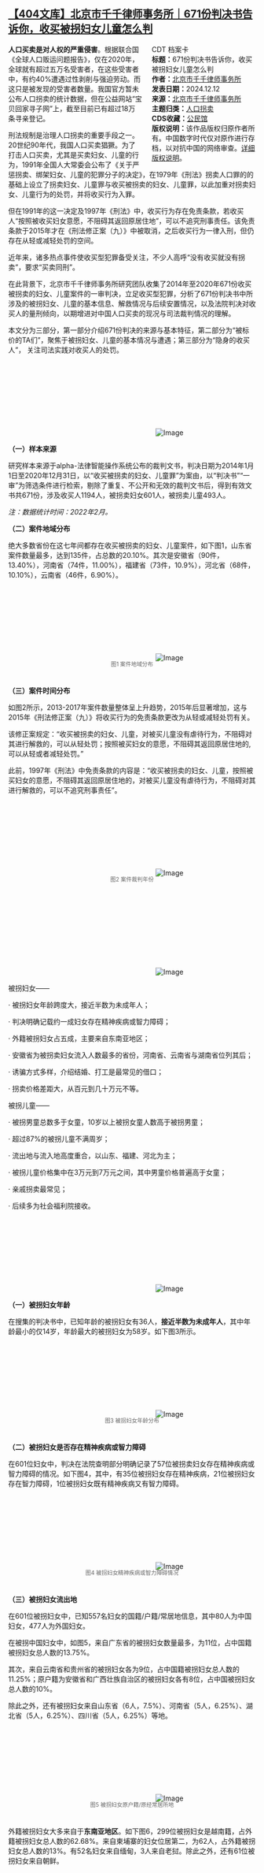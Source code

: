 <!--1734328433000-->
[【404文库】北京市千千律师事务所｜671份判决书告诉你，收买被拐妇女儿童怎么判](https://chinadigitaltimes.net/chinese/714030.html)
------

<div style="width:42%;float:right;padding-left:20px;"><div class="su-spoiler su-spoiler-style-fancy su-spoiler-icon-chevron-circle" data-scroll-offset="0" data-anchor-in-url="no"><div class="su-spoiler-title" tabindex="0" role="button"><span class="su-spoiler-icon"></span>CDT 档案卡</div><div class="su-spoiler-content su-u-clearfix su-u-trim"><strong>标题：</strong>671份判决书告诉你，收买被拐妇女儿童怎么判<br><strong>作者：</strong><a href="https://chinadigitaltimes.net/space/北京市千千律师事务所" target="_blank">北京市千千律师事务所</a><br><strong>发表日期：</strong>2024.12.12<br><strong>来源：</strong><a href="https://archive.ph/TS2VM" target="_blank">北京市千千律师事务所</a><br><strong>主题归类：</strong><a href="https://chinadigitaltimes.net/space/人口拐卖" target="_blank">人口拐卖</a><br><strong>CDS收藏：</strong><a href="https://chinadigitaltimes.net/space/%E5%85%AC%E6%B0%91%E9%A6%86" target="_blank" rel="noopener">公民馆</a><br><strong>版权说明：</strong>该作品版权归原作者所有。中国数字时代仅对原作进行存档，以对抗中国的网络审查。<a href="https://chinadigitaltimes.net/chinese/copyright">详细版权说明</a>。</div></div></div><p><strong>人口买卖是对人权的严重侵害</strong>。根据联合国《全球人口贩运问题报告》，仅在2020年，全球就有超过五万名受害者，在这些受害者中，有约40%遭遇过性剥削与强迫劳动。而这只是被发现的受害者数量。我国官方暂未公布人口拐卖的统计数据，但在公益网站“宝贝回家寻子网”上，截至目前已有超过18万条寻亲登记。</p><p>刑法规制是治理人口拐卖的重要手段之一。20世纪90年代，我国人口买卖猖獗。为了打击人口买卖，尤其是买卖妇女、儿童的行为，1991年全国人大常委会公布了《关于严惩拐卖、绑架妇女、儿童的犯罪分子的决定》，在1979年《刑法》拐卖人口罪的的基础上设立了拐卖妇女、儿童罪与收买被拐卖的妇女、儿童罪，以此加重对拐卖妇女、儿童行为的处罚，并将收买行为入罪。</p><p>但在1991年的这一决定及1997年《刑法》中，收买行为存在免责条款，若收买人“按照被收买妇女意愿，不阻碍其返回原居住地”，可以不追究刑事责任。该免责条款于2015年才在《刑法修正案（九）》中被取消，之后收买行为一律入刑，但仍存在从轻或减轻处罚的空间。</p><p>近年来，诸多热点事件使收买型犯罪备受关注，不少人高呼“没有收买就没有拐卖”，要求“买卖同刑”。</p><p>在此背景下，北京市千千律师事务所研究团队收集了2014年至2020年671份收买被拐卖的妇女、儿童案件的一审判决，立足收买型犯罪，分析了671份判决书中所涉及的被拐妇女、儿童的基本信息、解救情况与后续安置情况，以及法院判决对收买人的量刑倾向，以期增进对中国人口买卖的现况与司法裁判情况的理解。</p><p>本文分为三部分，第一部分介绍671份判决的来源与基本特征，第二部分为“被标价的TA们”，聚焦于被拐妇女、儿童的基本情况与遭遇；第三部分为“隐身的收买人”， 关注司法实践对收买人的处罚。</p><p><img decoding="async" src="data:image/svg+xml,%3Csvg%20xmlns='http://www.w3.org/2000/svg'%20viewBox='0%200%200%200'%3E%3C/svg%3E" alt="Image" data-lazy-src="https://chinadigitaltimes.net/chinese/files/2024/12/post-714030-675fbdaba00d3.png"><noscript><img decoding="async" src="https://chinadigitaltimes.net/chinese/files/2024/12/post-714030-675fbdaba00d3.png" alt="Image"></noscript></p><p><strong>（一）样本来源</strong></p><p>研究样本来源于alpha-法律智能操作系统公布的裁判文书，判决日期为2014年1月1日至2020年12月31日，以“收买被拐卖的妇女、儿童罪”为案由，以“判决书”“一审”为筛选条件进行检索，剔除了重复、不公开和无效的裁判文书后，得到有效文书共671份，涉及收买人1194人，被拐卖妇女601人，被拐卖儿童493人。  </p><p><em>注：数据统计时间：2022年2月。</em></p><p><strong>（二）案件地域分布</strong></p><p>绝大多数省份在这七年间都存在收买被拐卖的妇女、儿童案件，如下图1，山东省案件数量最多，达到135件，占总数的20.10%。其次是安徽省（90件，13.40%），河南省（74件，11.00%），福建省（73件，10.9%），河北省（68件，10.10%），云南省（46件，6.90%）。</p><p><img decoding="async" src="data:image/svg+xml,%3Csvg%20xmlns='http://www.w3.org/2000/svg'%20viewBox='0%200%200%200'%3E%3C/svg%3E" alt="Image" data-lazy-src="https://chinadigitaltimes.net/chinese/files/2024/12/post-714030-675fbdac4e369."><noscript><img decoding="async" src="https://chinadigitaltimes.net/chinese/files/2024/12/post-714030-675fbdac4e369." alt="Image"></noscript></p><span style="font-size: 0.8em;color: #666;display: block;text-align: center;margin-bottom:32px; margin-top: -20px;line-height:22px;">图1 案件地域分布</span><p><strong>（三）案件时间分布</strong></p><p>如图2所示，2013-2017年案件数量整体呈上升趋势，2015年后显著增加，这与2015年《刑法修正案（九）》将收买行为的免责条款更改为从轻或减轻处罚有关。</p><p>该修正案规定：“收买被拐卖的妇女、儿童，对被买儿童没有虐待行为，不阻碍对其进行解救的，可以从轻处罚；按照被买妇女的意愿，不阻碍其返回原居住地的,可以从轻或者减轻处罚。”</p><p>此前，1997年《刑法》中免责条款的内容是：“收买被拐卖的妇女、儿童，按照被买妇女的意愿，不阻碍其返回原居住地的，对被买儿童没有虐待行为，不阻碍对其进行解救的，可以不追究刑事责任”。</p><p><img decoding="async" src="data:image/svg+xml,%3Csvg%20xmlns='http://www.w3.org/2000/svg'%20viewBox='0%200%200%200'%3E%3C/svg%3E" alt="Image" data-lazy-src="https://chinadigitaltimes.net/chinese/files/2024/12/post-714030-675fbdad101d8."><noscript><img decoding="async" src="https://chinadigitaltimes.net/chinese/files/2024/12/post-714030-675fbdad101d8." alt="Image"></noscript></p><span style="font-size: 0.8em;color: #666;display: block;text-align: center;margin-bottom:32px; margin-top: -20px;line-height:22px;">图2 案件裁判年份</span><p><img decoding="async" src="data:image/svg+xml,%3Csvg%20xmlns='http://www.w3.org/2000/svg'%20viewBox='0%200%200%200'%3E%3C/svg%3E" alt="Image" data-lazy-src="https://chinadigitaltimes.net/chinese/files/2024/12/post-714030-675fbdada9197.png"><noscript><img decoding="async" src="https://chinadigitaltimes.net/chinese/files/2024/12/post-714030-675fbdada9197.png" alt="Image"></noscript></p><p>被拐妇女——</p><p>· 被拐妇女年龄跨度大，接近半数为未成年人；</p><p>· 判决明确记载约一成妇女存在精神疾病或智力障碍；</p><p>· 外籍被拐妇女占五成，主要来自东南亚地区；</p><p>· 安徽省为被拐卖妇女流入人数最多的省份，河南省、云南省与湖南省位列其后；</p><p>· 诱骗方式多样，介绍结婚、打工是最常见的借口；</p><p>· 拐卖价格差距大，从百元到几十万元不等。</p><p>被拐儿童——</p><p>·&nbsp;被拐男童总数多于女童，10岁以上被拐女童人数高于被拐男童；</p><p>· 超过87%的被拐儿童不满周岁；</p><p>· 流出地与流入地高度重合，以山东、福建、河北为主；</p><p>· 被拐儿童价格集中在3万元到7万元之间，其中男童价格普遍高于女童；</p><p>· 亲戚拐卖最常见；</p><p>· 后续多为社会福利院接收。</p><p><img decoding="async" src="data:image/svg+xml,%3Csvg%20xmlns='http://www.w3.org/2000/svg'%20viewBox='0%200%200%200'%3E%3C/svg%3E" alt="Image" data-lazy-src="https://chinadigitaltimes.net/chinese/files/2024/12/post-714030-675fbdae3c594."><noscript><img decoding="async" src="https://chinadigitaltimes.net/chinese/files/2024/12/post-714030-675fbdae3c594." alt="Image"></noscript></p><p><strong>（一）被拐妇女年龄</strong></p><p>在搜集的判决书中，已知年龄的被拐妇女有36人，<strong>接近半数为未成年人</strong>，其中年龄最小的仅14岁，年龄最大的被拐妇女为58岁。如下图3所示。</p><p><img decoding="async" src="data:image/svg+xml,%3Csvg%20xmlns='http://www.w3.org/2000/svg'%20viewBox='0%200%200%200'%3E%3C/svg%3E" alt="Image" data-lazy-src="https://chinadigitaltimes.net/chinese/files/2024/12/post-714030-675fbdaec3ce2."><noscript><img decoding="async" src="https://chinadigitaltimes.net/chinese/files/2024/12/post-714030-675fbdaec3ce2." alt="Image"></noscript></p><span style="font-size: 0.8em;color: #666;display: block;text-align: center;margin-bottom:32px; margin-top: -20px;line-height:22px;">图3 被拐妇女年龄分布</span><p><strong>（二）被拐妇女是否存在精神疾病或智力障碍</strong></p><p>在601位妇女中，判决在法院查明部分明确记录了57位被拐卖妇女存在精神疾病或智力障碍的情况。如下图4，其中，有35位被拐妇女存在精神疾病，21位被拐妇女存在智力障碍，1位被拐妇女既有精神疾病又有智力障碍。</p><p><img decoding="async" src="data:image/svg+xml,%3Csvg%20xmlns='http://www.w3.org/2000/svg'%20viewBox='0%200%200%200'%3E%3C/svg%3E" alt="Image" data-lazy-src="https://chinadigitaltimes.net/chinese/files/2024/12/post-714030-675fbdaf5110f."><noscript><img decoding="async" src="https://chinadigitaltimes.net/chinese/files/2024/12/post-714030-675fbdaf5110f." alt="Image"></noscript></p><span style="font-size: 0.8em;color: #666;display: block;text-align: center;margin-bottom:32px; margin-top: -20px;line-height:22px;">图4 被拐妇女精神疾病或智力障碍情况</span><p><strong>（三）被拐妇女流出地</strong></p><p>在601位被拐妇女中，已知557名妇女的国籍/户籍/常居地信息，其中80人为中国妇女，477人为外国妇女。  </p><p>在被拐中国妇女中，如图5，来自广东省的被拐妇女数量最多，为11位，占中国籍被拐妇女总人数的13.75%。  </p><p>其次，来自云南省和贵州省的被拐妇女各为9位，占中国籍被拐妇女总人数的11.25%；原户籍为安徽省和广西壮族自治区的被拐妇女各有8位，占中国被拐妇女总人数的10%。  </p><p>除此之外，还有被拐妇女来自山东省（6人，7.5%）、河南省（5人，6.25%）、湖北省（5人，6.25%）、四川省（5人，6.25%）等地。</p><p><img decoding="async" src="data:image/svg+xml,%3Csvg%20xmlns='http://www.w3.org/2000/svg'%20viewBox='0%200%200%200'%3E%3C/svg%3E" alt="Image" data-lazy-src="https://chinadigitaltimes.net/chinese/files/2024/12/post-714030-675fbdafd1c0b."><noscript><img decoding="async" src="https://chinadigitaltimes.net/chinese/files/2024/12/post-714030-675fbdafd1c0b." alt="Image"></noscript></p><span style="font-size: 0.8em;color: #666;display: block;text-align: center;margin-bottom:32px; margin-top: -20px;line-height:22px;">图5 被拐妇女原户籍/原经常居所地</span><p>外籍被拐妇女大多来自于<strong>东南亚地区</strong>。如下图6，299位被拐妇女是越南籍，占外籍被拐妇女总人数的62.68%。来自柬埔寨的妇女位居第二，为62人，占外籍被拐妇女总人数的13%。有52名妇女来自缅甸，3人来自老挝。除此之外，还有61位被拐妇女来自朝鲜。  </p><p><img decoding="async" src="data:image/svg+xml,%3Csvg%20xmlns='http://www.w3.org/2000/svg'%20viewBox='0%200%200%200'%3E%3C/svg%3E" alt="Image" data-lazy-src="https://chinadigitaltimes.net/chinese/files/2024/12/post-714030-675fbdb062a1e."><noscript><img decoding="async" src="https://chinadigitaltimes.net/chinese/files/2024/12/post-714030-675fbdb062a1e." alt="Image"></noscript></p><span style="font-size: 0.8em;color: #666;display: block;text-align: center;margin-bottom:32px; margin-top: -20px;line-height:22px;">图6 外籍被拐妇女流出地</span><p><strong>（四）被拐妇女流入地</strong></p><p>样本判决中记载有583位被拐妇女的流入地。如图7所示，安徽省为被拐卖妇女流入人数最多的省份，有173人；河南省、云南省与湖南省流入被拐妇女人数位列其后，分别为82人、78人与52人。</p><p><img decoding="async" src="data:image/svg+xml,%3Csvg%20xmlns='http://www.w3.org/2000/svg'%20viewBox='0%200%200%200'%3E%3C/svg%3E" alt="Image" data-lazy-src="https://chinadigitaltimes.net/chinese/files/2024/12/post-714030-675fbdb115a7f."><noscript><img decoding="async" src="https://chinadigitaltimes.net/chinese/files/2024/12/post-714030-675fbdb115a7f." alt="Image"></noscript></p><span style="font-size: 0.8em;color: #666;display: block;text-align: center;margin-bottom:32px; margin-top: -20px;line-height:22px;">图7 收买地域分布</span><p><strong>（五）拐卖手段</strong></p><p>从拐卖手段来看，超过半数的针对妇女的拐卖手段在判决中有体现，根据判决书中的表述，我们将拐卖手段划分为以下十种。</p><p>如下图8，在已知的拐卖手段案例中，多数妇女因经他人转卖的、介绍结婚或打工，甚至直接强行带走而被拐卖。</p><p>其余的拐卖手段还有：介绍游玩（13人，4%），亲属出卖（10人，3%）等。  </p><p><img decoding="async" src="data:image/svg+xml,%3Csvg%20xmlns='http://www.w3.org/2000/svg'%20viewBox='0%200%200%200'%3E%3C/svg%3E" alt="Image" data-lazy-src="https://chinadigitaltimes.net/chinese/files/2024/12/post-714030-675fbdb1be8ad."><noscript><img decoding="async" src="https://chinadigitaltimes.net/chinese/files/2024/12/post-714030-675fbdb1be8ad." alt="Image"></noscript></p><span style="font-size: 0.8em;color: #666;display: block;text-align: center;margin-bottom:32px; margin-top: -20px;line-height:22px;">图8 拐卖妇女手段分布</span><p><strong>（六）收买价格</strong></p><p>在收买价格方面，被拐妇女收买最低价格为250元，收买最高价格为37万2千元，超过80%妇女的收买价格都在10万元以下。</p><p>相较于结婚的彩礼——少则几万元，多则数十万元，还有“三金”、耐用消费品、车和房、宴席等——被拐妇女价格的经济成本要低很多，平均值约为6万1千元左右（见参考文献3）。</p><p><img decoding="async" src="data:image/svg+xml,%3Csvg%20xmlns='http://www.w3.org/2000/svg'%20viewBox='0%200%200%200'%3E%3C/svg%3E" alt="Image" data-lazy-src="https://chinadigitaltimes.net/chinese/files/2024/12/post-714030-675fbdb279779."><noscript><img decoding="async" src="https://chinadigitaltimes.net/chinese/files/2024/12/post-714030-675fbdb279779." alt="Image"></noscript></p><span style="font-size: 0.8em;color: #666;display: block;text-align: center;margin-bottom:32px; margin-top: -20px;line-height:22px;">图9 收买妇女价格分布</span><p><em>注：关于收买价格的确定，若仅买卖一次，以该次成交价格计算；若存在转卖的情形，则取所有成交价格的平均值。</em></p><p><strong>（七）被拐卖妇女的解救情况和后续情况</strong></p><p>1.约三成被拐妇女成功自救  </p><p>在已知被解救手段的293位妇女中，有174位被拐妇女通过公安机关被解救，占了总被解救被拐妇女的59.38%。有95位被拐妇女通过自行报警、逃跑的方式成功自救，占了被解救的被拐妇女总数的32.42%。</p><p>此外，成功解救妇女的渠道还有亲属报警、群众发现等。</p><p><img decoding="async" src="data:image/svg+xml,%3Csvg%20xmlns='http://www.w3.org/2000/svg'%20viewBox='0%200%200%200'%3E%3C/svg%3E" alt="Image" data-lazy-src="https://chinadigitaltimes.net/chinese/files/2024/12/post-714030-675fbdb337fe5."><noscript><img decoding="async" src="https://chinadigitaltimes.net/chinese/files/2024/12/post-714030-675fbdb337fe5." alt="Image"></noscript></p><span style="font-size: 0.8em;color: #666;display: block;text-align: center;margin-bottom:32px; margin-top: -20px;line-height:22px;">图10 被拐妇女被解救方式</span><p>2.被拐妇女获救后多返回流出地</p><p>在本报告涉及的案例中，我们已知223位被拐妇女获救后的去向。如下图11，超过一半的被拐妇女返回到了流出地——回到了原籍或原常居地。</p><p>但也有39%的被拐妇女没有选择返回，如18%的被拐妇女因为已经在拐卖地生养子女，从而选择留在收买人家继续生活，14%的被拐妇女没有生养子女，也选择继续生活在收买人家。</p><p>除这些路径之外，还有一些被拐妇女前往了非原籍地区、非收买人地区的第三地点，一些则被送至社会福利中心等。</p><p><img decoding="async" src="data:image/svg+xml,%3Csvg%20xmlns='http://www.w3.org/2000/svg'%20viewBox='0%200%200%200'%3E%3C/svg%3E" alt="Image" data-lazy-src="https://chinadigitaltimes.net/chinese/files/2024/12/post-714030-675fbdb3e37dd."><noscript><img decoding="async" src="https://chinadigitaltimes.net/chinese/files/2024/12/post-714030-675fbdb3e37dd." alt="Image"></noscript></p><span style="font-size: 0.8em;color: #666;display: block;text-align: center;margin-bottom:32px; margin-top: -20px;line-height:22px;">图11 被拐妇女获救后去向</span><p><img decoding="async" src="data:image/svg+xml,%3Csvg%20xmlns='http://www.w3.org/2000/svg'%20viewBox='0%200%200%200'%3E%3C/svg%3E" alt="Image" data-lazy-src="https://chinadigitaltimes.net/chinese/files/2024/12/post-714030-675fbdb46be68."><noscript><img decoding="async" src="https://chinadigitaltimes.net/chinese/files/2024/12/post-714030-675fbdb46be68." alt="Image"></noscript></p><p><strong>（一）被拐儿童案件地域分布</strong></p><p>本报告共包含收买被拐卖的儿童案件刑事一审判决书363份。省份分布方面，山东省案件数量最多，达到115件；其次是福建省（65件）、河北省（54件），拐卖儿童问题地域分布不均（下图12）。&nbsp;</p><p><img decoding="async" src="data:image/svg+xml,%3Csvg%20xmlns='http://www.w3.org/2000/svg'%20viewBox='0%200%200%200'%3E%3C/svg%3E" alt="Image" data-lazy-src="https://chinadigitaltimes.net/chinese/files/2024/12/post-714030-675fbdb515c05."><noscript><img decoding="async" src="https://chinadigitaltimes.net/chinese/files/2024/12/post-714030-675fbdb515c05." alt="Image"></noscript></p><span style="font-size: 0.8em;color: #666;display: block;text-align: center;margin-bottom:32px; margin-top: -20px;line-height:22px;">图12 案件地域分布</span><p><strong>（二）被拐儿童性别比</strong></p><p>如图13，本报告中所涉363份与拐卖、收买儿童相关的判决中，共有被拐儿童493人，其中男性304人，女性184人，未提及性别5人，男女比为1.65。</p><p><img decoding="async" src="data:image/svg+xml,%3Csvg%20xmlns='http://www.w3.org/2000/svg'%20viewBox='0%200%200%200'%3E%3C/svg%3E" alt="Image" data-lazy-src="https://chinadigitaltimes.net/chinese/files/2024/12/post-714030-675fbdb59655d."><noscript><img decoding="async" src="https://chinadigitaltimes.net/chinese/files/2024/12/post-714030-675fbdb59655d." alt="Image"></noscript></p><span style="font-size: 0.8em;color: #666;display: block;text-align: center;margin-bottom:32px; margin-top: -20px;line-height:22px;">图13 被拐儿童性别</span><p><strong>（三）被拐儿童年龄</strong></p><p>从被拐儿童年龄来看，除去未知年龄的118人，剩下的375人中，0岁婴儿数量最多。其中，按照被拐儿童样本性别比例计算，0岁男婴（占被拐男童的70.07%）比0岁女婴（占被拐女童的62.50%）占比更大。</p><p>此外，10岁以上被拐女童人数高于被拐男童，一些地区存在“买妻”现象，因此大龄女童更易成为拐卖对象。后文关于收买目的的统计中也表明，收买10岁以上女童的8个案例中有7个案例是以结婚为目的的收买。</p><p><img decoding="async" src="data:image/svg+xml,%3Csvg%20xmlns='http://www.w3.org/2000/svg'%20viewBox='0%200%200%200'%3E%3C/svg%3E" alt="Image" data-lazy-src="https://chinadigitaltimes.net/chinese/files/2024/12/post-714030-675fbdb64d0c5."><noscript><img decoding="async" src="https://chinadigitaltimes.net/chinese/files/2024/12/post-714030-675fbdb64d0c5." alt="Image"></noscript></p><span style="font-size: 0.8em;color: #666;display: block;text-align: center;margin-bottom:32px; margin-top: -20px;line-height:22px;">图14 被拐儿童年龄</span><p><strong>（四）被拐儿童流出地</strong></p><p>从被拐儿童的流动路径来看，来自山东省的被拐儿童最多（80名），其次是福建省（77名）、河北省（38名）和山西省（38名）。</p><p><img decoding="async" src="data:image/svg+xml,%3Csvg%20xmlns='http://www.w3.org/2000/svg'%20viewBox='0%200%200%200'%3E%3C/svg%3E" alt="Image" data-lazy-src="https://chinadigitaltimes.net/chinese/files/2024/12/post-714030-675fbdb6f1e9c."><noscript><img decoding="async" src="https://chinadigitaltimes.net/chinese/files/2024/12/post-714030-675fbdb6f1e9c." alt="Image"></noscript></p><span style="font-size: 0.8em;color: #666;display: block;text-align: center;margin-bottom:32px; margin-top: -20px;line-height:22px;">图15  被拐儿童流出地分布（中国大陆）。此外还有6名儿童从缅甸被拐卖至中国，8名儿童从越南被拐卖至中国。</span><p><strong>（五）被拐儿童流入地</strong></p><p>被拐儿童流入最多的也是山东省（183名），其次是福建省（81名）、河北省（65名）。总体而言，无论是拐卖还是收买，山东省、福建省和河北省都是发生数量最多的几个地区，这表明这三个省份不仅是拐卖儿童的主要来源地，也是儿童收买的主要目的地。</p><p>横向比较来看，拐卖与收买数量的地域分布重合度较高。此外，贵州省、湖北省、江苏省、内蒙古自治区、山西省、陕西省、四川省、云南省等省份拐卖数量比收养数量更多，表明这些省份更多的是被拐儿童来源地。</p><p><img decoding="async" src="data:image/svg+xml,%3Csvg%20xmlns='http://www.w3.org/2000/svg'%20viewBox='0%200%200%200'%3E%3C/svg%3E" alt="Image" data-lazy-src="https://chinadigitaltimes.net/chinese/files/2024/12/post-714030-675fbdb7a11ee."><noscript><img decoding="async" src="https://chinadigitaltimes.net/chinese/files/2024/12/post-714030-675fbdb7a11ee." alt="Image"></noscript></p><span style="font-size: 0.8em;color: #666;display: block;text-align: center;margin-bottom:32px; margin-top: -20px;line-height:22px;">图16  流入地分布</span><p>将来源于某地的被拐儿童与流入该地的被拐儿童数量结合性别综合分析，与总样本中被拐儿童男女比1.65比较来看，来源于江西省和流入江西省的被拐儿童的男女比都远超1.65，分别为6.50和22.00,反映出较强的重男轻女的传统观念。</p><p><img decoding="async" src="data:image/svg+xml,%3Csvg%20xmlns='http://www.w3.org/2000/svg'%20viewBox='0%200%200%200'%3E%3C/svg%3E" alt="Image" data-lazy-src="https://chinadigitaltimes.net/chinese/files/2024/12/post-714030-675fbdb84c5cb."><noscript><img decoding="async" src="https://chinadigitaltimes.net/chinese/files/2024/12/post-714030-675fbdb84c5cb." alt="Image"></noscript></p><span style="font-size: 0.8em;color: #666;display: block;text-align: center;margin-bottom:32px; margin-top: -20px;line-height:22px;">图17 各地流出儿童及流入儿童男女比</span><p>此外，图17中没有显示数值条的国家/省份中，除了内蒙古无被收买男童、天津市无被拐出及被收买男童，其他国家/省份都是由于没有被拐女童而无法显示。这些地区被拐儿童的具体性别情况参照图18。</p><p><img decoding="async" src="data:image/svg+xml,%3Csvg%20xmlns='http://www.w3.org/2000/svg'%20viewBox='0%200%200%200'%3E%3C/svg%3E" alt="Image" data-lazy-src="https://chinadigitaltimes.net/chinese/files/2024/12/post-714030-675fc07284722."><noscript><img decoding="async" src="https://chinadigitaltimes.net/chinese/files/2024/12/post-714030-675fc07284722." alt="Image"></noscript></p><p><img decoding="async" src="data:image/svg+xml,%3Csvg%20xmlns='http://www.w3.org/2000/svg'%20viewBox='0%200%200%200'%3E%3C/svg%3E" alt="Image" data-lazy-src="https://chinadigitaltimes.net/chinese/files/2024/12/post-714030-675fc0731648a."><noscript><img decoding="async" src="https://chinadigitaltimes.net/chinese/files/2024/12/post-714030-675fc0731648a." alt="Image"></noscript></p><span style="font-size: 0.8em;color: #666;display: block;text-align: center;margin-bottom:32px; margin-top: -20px;line-height:22px;">图18 被拐儿童性别与来源地、流入地关系</span><p><strong>（六）收买价格<br></strong></p><p>在收买价格方面，如图19所示，被拐儿童价格集中在3万元到7万元之间，以5万元到6万元区间最为集中。其中，被拐男童价格集中在5万元到9万元之间，被拐女童价格集中在3万元到7万元之间，被拐男童的平均价格高于被拐女童。</p><p>此外，相对高价区间内被拐男童数量大于被拐女童数量；即使被拐女童总数小于被拐男童，但在相对低价区间内被拐女童数量仍超过了被拐男童数量。</p><p><img decoding="async" src="data:image/svg+xml,%3Csvg%20xmlns='http://www.w3.org/2000/svg'%20viewBox='0%200%200%200'%3E%3C/svg%3E" alt="Image" data-lazy-src="https://chinadigitaltimes.net/chinese/files/2024/12/post-714030-675fc073c7231."><noscript><img decoding="async" src="https://chinadigitaltimes.net/chinese/files/2024/12/post-714030-675fc073c7231." alt="Image"></noscript></p><span style="font-size: 0.8em;color: #666;display: block;text-align: center;margin-bottom:32px; margin-top: -20px;line-height:22px;">图19 收买儿童价格分布</span><p><em>注：关于收买价格的确定，若仅买卖一次，以该次成交价格计算；若存在转卖的情形，则取所有成交价格的平均值。</em></p><p><strong>（七）拐卖儿童的手段</strong></p><p>从拐卖手段来看，近四成被拐儿童的被拐手段没有在判决中体现。在已知拐卖手段的案例中，亲属出卖数量最多，占35.29%；其次是他人转卖，占25.76%。</p><p>此外，虽然拐卖手段中介绍结婚仅有一例，但通过统计收买目的可以看出，有8例以结婚为目的对女童的收买，且女童年龄都在11-14岁之间。</p><p><img decoding="async" src="data:image/svg+xml,%3Csvg%20xmlns='http://www.w3.org/2000/svg'%20viewBox='0%200%200%200'%3E%3C/svg%3E" alt="Image" data-lazy-src="https://chinadigitaltimes.net/chinese/files/2024/12/post-714030-675fc074cd15b.png"><noscript><img decoding="async" src="https://chinadigitaltimes.net/chinese/files/2024/12/post-714030-675fc074cd15b.png" alt="Image"></noscript></p><span style="font-size: 0.8em;color: #666;display: block;text-align: center;margin-bottom:32px; margin-top: -20px;line-height:22px;">表20 拐卖儿童手段分布</span><p><strong>（八）被拐卖儿童的解救情况和后续情况</strong></p><p>1.被拐获救儿童以公安机关解救为主  </p><p>在本报告涉及的案例中，半数案例没有提及被拐卖儿童的被解救情况。在提及解救情况的案例中，大多数被拐儿童是经由公安机关解救（表21）。</p><p><img decoding="async" src="data:image/svg+xml,%3Csvg%20xmlns='http://www.w3.org/2000/svg'%20viewBox='0%200%200%200'%3E%3C/svg%3E" alt="Image" data-lazy-src="https://chinadigitaltimes.net/chinese/files/2024/12/post-714030-675fc075d7ca0.png"><noscript><img decoding="async" src="https://chinadigitaltimes.net/chinese/files/2024/12/post-714030-675fc075d7ca0.png" alt="Image"></noscript></p><span style="font-size: 0.8em;color: #666;display: block;text-align: center;margin-bottom:32px; margin-top: -20px;line-height:22px;">表21  被拐儿童被解救方式</span><p>2. 被拐儿童后续情况</p><p>类似的，有超过半数案例未提及被拐儿童后续情况。在提及后续情况的案例中，有近一半被拐儿童被送至社会福利中心，继续生活在收买人家和返回流出地的比例接近，各占四分之一。</p><p><img decoding="async" src="data:image/svg+xml,%3Csvg%20xmlns='http://www.w3.org/2000/svg'%20viewBox='0%200%200%200'%3E%3C/svg%3E" alt="Image" data-lazy-src="https://chinadigitaltimes.net/chinese/files/2024/12/post-714030-675fc0771fa32.png"><noscript><img decoding="async" src="https://chinadigitaltimes.net/chinese/files/2024/12/post-714030-675fc0771fa32.png" alt="Image"></noscript></p><span style="font-size: 0.8em;color: #666;display: block;text-align: center;margin-bottom:32px; margin-top: -20px;line-height:22px;">表22 被拐儿童后续情况</span><p><img decoding="async" src="data:image/svg+xml,%3Csvg%20xmlns='http://www.w3.org/2000/svg'%20viewBox='0%200%200%200'%3E%3C/svg%3E" alt="Image" data-lazy-src="https://chinadigitaltimes.net/chinese/files/2024/12/post-714030-675fc077d25a0.png"><noscript><img decoding="async" src="https://chinadigitaltimes.net/chinese/files/2024/12/post-714030-675fc077d25a0.png" alt="Image"></noscript></p><p>· 量刑轻缓化，平均刑期仅为九个月；</p><p>· 普遍适用缓刑，实刑率低；</p><p>· 法院最大限度地适用从宽情节对收买人作宽缓处理，既考虑法定情节，也考虑酌定情节；</p><p>· 尽管法律规定收买妇女后有其他犯罪行为的应当数罪并罚，但实践中的数罪并罚比例极低。</p><p><strong>（一）刑期</strong></p><p>为便于计算平均刑期并直观地表现收买人被实际处罚的刑期，参照《刑法》第41条、第44条的规定，将管制刑期折半计算，将拘役刑期等比折算成有期徒刑刑期。</p><blockquote><p>第四十一条 &nbsp;管制的刑期，从判决执行之日起计算；判决执行以前先行羁押的，羁押一日折抵刑期二日。</p><p>第四十四条&nbsp; 拘役的刑期，从判决执行之日起计算；判决执行以前先行羁押的，羁押一日折抵刑期一日。</p></blockquote><p>据此，可得出90%的收买人被处罚刑期为1年以下；被判处1年以上3年以下有期徒刑的收买人占比10%，其中被处罚刑期为2年至3年的收买人有6名，被顶格判处3年有期徒刑的收买人仅有2名。</p><p>综合来看，司法机关对收买被拐卖的妇女、儿童罪量刑的平均刑期为9个月。</p><p><img decoding="async" src="data:image/svg+xml,%3Csvg%20xmlns='http://www.w3.org/2000/svg'%20viewBox='0%200%200%200'%3E%3C/svg%3E" alt="Image" data-lazy-src="https://chinadigitaltimes.net/chinese/files/2024/12/post-714030-675fc0786e686."><noscript><img decoding="async" src="https://chinadigitaltimes.net/chinese/files/2024/12/post-714030-675fc0786e686." alt="Image"></noscript></p><span style="font-size: 0.8em;color: #666;display: block;text-align: center;margin-bottom:32px; margin-top: -20px;line-height:22px;">图23 收买人被处罚刑期</span><p>《刑法》规定拐卖妇女、儿童罪的基本刑为5年以上10年以下有期徒刑，情节特别严重的人贩子可判处死刑；而收买被拐卖的妇女、儿童罪的最高法定刑为3年有期徒刑。</p><p>尽管如此，从公布的判决书来看，绝大部分收买人仅被判处一年以下有期徒刑，另有相当一部分收买人被判处<strong>拘役、管制或定罪免刑</strong>，量刑呈现明显的轻刑化。</p><p><strong>（二） 缓刑适用比例</strong></p><p>样本案例中，收买人被适用缓刑的比例为74%，另有4%的收买人被判处管制、8%的收买人定罪免刑，收买被拐卖的妇女、儿童罪的实刑率较低，仅为14％。</p><blockquote><p>《刑法》 第七十二条第一款 &nbsp;对于被判处拘役、三年以下有期徒刑的犯罪分子，同时符合下列条件的，可以宣告缓刑，对其中不满十八周岁的人、怀孕的妇女和已满七十五周岁的人，应当宣告缓刑:  </p><p>（一）犯罪情节较轻;</p><p>（二）有悔罪表现;</p><p>（三）没有再犯罪的危险;</p><p>（四）宣告缓刑对所居住社区没有重大不良影响。</p></blockquote><p><img decoding="async" src="data:image/svg+xml,%3Csvg%20xmlns='http://www.w3.org/2000/svg'%20viewBox='0%200%200%200'%3E%3C/svg%3E" alt="Image" data-lazy-src="https://chinadigitaltimes.net/chinese/files/2024/12/post-714030-675fc07903f22."><noscript><img decoding="async" src="https://chinadigitaltimes.net/chinese/files/2024/12/post-714030-675fc07903f22." alt="Image"></noscript></p><span style="font-size: 0.8em;color: #666;display: block;text-align: center;margin-bottom:32px; margin-top: -20px;line-height:22px;">图24 收买人是否被适用缓刑</span><p><strong>（三）从宽情节适用</strong></p><p>《刑法》第241条第6款规定：“收买被拐卖的妇女、儿童，对被买儿童没有虐待行为，不阻碍对其进行解救的，可以从轻处罚；按照被买妇女的意愿，不阻碍其返回原居住地的，可以从轻或者减轻处罚。”</p><p><strong>1.适用宽泛</strong></p><p>如下图25所示，仅有49名收买人（占比约4%）没有被适用从轻或减轻情节，47%的收买人被认定具备1个从宽情节，49%的收买人被认定具备2个以上从宽情节。因此，就收买被拐卖的妇女、儿童罪而言，司法机关对收买人几乎一概适用了从宽情节。</p><p><img decoding="async" src="data:image/svg+xml,%3Csvg%20xmlns='http://www.w3.org/2000/svg'%20viewBox='0%200%200%200'%3E%3C/svg%3E" alt="Image" data-lazy-src="https://chinadigitaltimes.net/chinese/files/2024/12/post-714030-675fc079bb19f."><noscript><img decoding="async" src="https://chinadigitaltimes.net/chinese/files/2024/12/post-714030-675fc079bb19f." alt="Image"></noscript></p><span style="font-size: 0.8em;color: #666;display: block;text-align: center;margin-bottom:32px; margin-top: -20px;line-height:22px;">图25 收买型犯罪的常见从宽情节与适用情况</span><p>如图26、27所示，法院认定共有192名收买人具有“按照被买妇女意志，不阻碍其返回原居住地”从宽情节，共有276名收买人具有“对被买儿童没有虐待行为，不阻碍对其进行解救的”从宽情节。</p><p><img decoding="async" src="data:image/svg+xml,%3Csvg%20xmlns='http://www.w3.org/2000/svg'%20viewBox='0%200%200%200'%3E%3C/svg%3E" alt="Image" data-lazy-src="https://chinadigitaltimes.net/chinese/files/2024/12/post-714030-675fc07a7f6f1."><noscript><img decoding="async" src="https://chinadigitaltimes.net/chinese/files/2024/12/post-714030-675fc07a7f6f1." alt="Image"></noscript></p><span style="font-size: 0.8em;color: #666;display: block;text-align: center;margin-bottom:32px; margin-top: -20px;line-height:22px;">图26 按照妇女意愿不阻碍返回的收买人量刑</span><p><img decoding="async" src="data:image/svg+xml,%3Csvg%20xmlns='http://www.w3.org/2000/svg'%20viewBox='0%200%200%200'%3E%3C/svg%3E" alt="Image" data-lazy-src="https://chinadigitaltimes.net/chinese/files/2024/12/post-714030-675fc07b3e499."><noscript><img decoding="async" src="https://chinadigitaltimes.net/chinese/files/2024/12/post-714030-675fc07b3e499." alt="Image"></noscript></p><span style="font-size: 0.8em;color: #666;display: block;text-align: center;margin-bottom:32px; margin-top: -20px;line-height:22px;">图27 对儿童无虐待且不阻碍解救的收买人量刑</span><p><strong>2.&nbsp;修法后适用缓刑比例显著上升</strong></p><p><img decoding="async" src="data:image/svg+xml,%3Csvg%20xmlns='http://www.w3.org/2000/svg'%20viewBox='0%200%200%200'%3E%3C/svg%3E" alt="Image" data-lazy-src="https://chinadigitaltimes.net/chinese/files/2024/12/post-714030-675fc07be6fbe."><noscript><img decoding="async" src="https://chinadigitaltimes.net/chinese/files/2024/12/post-714030-675fc07be6fbe." alt="Image"></noscript></p><span style="font-size: 0.8em;color: #666;display: block;text-align: center;margin-bottom:32px; margin-top: -20px;line-height:22px;">左：图28 修正案前收买妇女量刑占比；右：图29 修正案后收买妇女量刑占比</span><p>2015年的立法修改意在加强对收买型犯罪的打击，修正案生效后，司法机关对具有上述情节的收买人在量刑方面也相应作出了调整。如图28至31所示，收买人定罪免刑的比例大幅下降，适用实刑的比例有所上升。</p><p>需要说明的是，修正案生效后，除犯罪行为发生在2015年11月1日以前的收买人适用“从旧兼从轻”规则，第246条第6款不再单独作为收买被拐卖的妇女、儿童行为人的出罪依据。</p><p>但该从宽情节与其他法定、酌定情节叠加，法院可能据此认定收买人的“犯罪情节轻微”，依据《刑法》第37条对收买人定罪免刑。</p><p><img decoding="async" src="data:image/svg+xml,%3Csvg%20xmlns='http://www.w3.org/2000/svg'%20viewBox='0%200%200%200'%3E%3C/svg%3E" alt="Image" data-lazy-src="https://chinadigitaltimes.net/chinese/files/2024/12/post-714030-675fc07c9ae82."><noscript><img decoding="async" src="https://chinadigitaltimes.net/chinese/files/2024/12/post-714030-675fc07c9ae82." alt="Image"></noscript></p><span style="font-size: 0.8em;color: #666;display: block;text-align: center;margin-bottom:32px; margin-top: -20px;line-height:22px;">左：图30 修正案前收买儿童量刑占比；右：图31 修正案后收买儿童量刑占比</span><p>尽管适用实刑的比例提高，修正案生效后对收买人适用缓刑的比例却显著上升。从宽量刑的具体幅度由法官依据个案实际情况自由裁量，而司法机关均在最大限度上适用该从宽情节，导致修正案生效后对收买人适用缓刑的比例提升了10%左右。</p><p>从这一角度来看，审判实务对收买被拐卖妇女、儿童的行为人仍坚持宽缓处理，这一做法与加大对收买人处罚力度的精神相悖。</p><p><strong>（四）数罪并罚情况</strong></p><p>《刑法》第241条规定，实施收买妇女行为后，又实施强奸、限制人身自由、伤害、侮辱等其他犯罪行为的，应当<strong>数罪并罚</strong>。</p><p>考虑到绝大多数收买人是以婚配生子为目的收买被拐妇女，收买行为极易附随其他犯罪行为：收买人对被拐妇女进行猥亵、强行发生性关系、限制自由或侮辱打骂。</p><p>但在样本案例中，有4名（占总比0.3%）收买人以本罪与拐卖妇女罪并罚，有7名（占总比0.6%）收买人以本罪与强奸罪并罚，有4名（占总比0.3%）收买人以本罪与强迫卖淫罪并罚，有2名（占总比0.2%）收买人以本罪、强奸罪与非法拘禁罪并罚。</p><p>总体而言，收买人被法院判处数罪并罚的比例约为1.4%。</p><p>以（2016）豫1726刑初351号、（2018）赣0681刑初233号为例，被拐妇女经司法鉴定为患有精神疾病、无性防卫能力的妇女，收买人与被拐妇女以夫妻名义生活两年半以上。</p><p>351号案中，法院在事实认定部分明确表示“期间收买人多次与被拐妇女发生性关系”；233号案中，法院查明被拐妇女已与收买人生育一子。</p><p>然而，两案的收买人仅被判处收买被拐卖的妇女罪，不仅没有因其行为构成强奸罪而数罪并罚，本罪甚至得到了从轻处罚：351号案的收买人被判处有期徒刑8个月；233号案的收买人被判处有期徒刑8个月，缓刑1年。</p><p><img decoding="async" src="data:image/svg+xml,%3Csvg%20xmlns='http://www.w3.org/2000/svg'%20viewBox='0%200%200%200'%3E%3C/svg%3E" alt="Image" data-lazy-src="https://chinadigitaltimes.net/chinese/files/2024/12/post-714030-675fc07d50fa3."><noscript><img decoding="async" src="https://chinadigitaltimes.net/chinese/files/2024/12/post-714030-675fc07d50fa3." alt="Image"></noscript></p><span style="font-size: 0.8em;color: #666;display: block;text-align: center;margin-bottom:32px; margin-top: -20px;line-height:22px;">图32（2016）豫1726刑初351号刑事判决书</span><p>在现行立法下，不同于拐卖妇女、儿童罪是重罪，收买被拐卖的妇女、儿童罪则属于轻罪，而在司法实践中，对于该罪的审判更是“轻上加轻”。</p><p>我们可以看到的是，无论是刑事立法还是司法实践，都对收买型犯罪的打击力度并不足够，存在明显的宽纵处理情况。</p><p>收买妇女的平均价格为6万1千元，被拐男童的收买价格高于女童，收买的女童大多数以结婚为目的。从这些数据中我们看到：无论是妇女还是儿童，无一不被作为商品对待。重男轻女的陈规陋习也在“市场需求”与“价格”的关系中显露出来。</p><blockquote><p>“是不是想着要逃跑呢？”“不是想，是经常逃跑。”</p><p>《被拐卖婚迁妇女访谈实录》，主编王金玲</p></blockquote><p>我们从数据中看到被拐妇女出逃的勇气与智慧：有95位被拐妇女通过自行报警、自行逃跑成功自救，占被解救的被拐妇女总数的31.35%。但也有5位被拐妇女因病或自杀而失去生命。而可见的数据只是冰山一角，更多被拐妇女、儿童的命运不为我们所知。</p><p>我们也看到被拐妇女的选择：过半数被拐妇女获救后返回流出地，但也有39%的被拐妇女没有选择返回，而是继续生活在收买人家，其中半数妇女已经在流入地生养子女。</p><blockquote><p>“不记得我了吗？”“不记得了。”“不记得妈妈了吗？”“不记得了。”“也不记得姐姐了吗？你还有一个姐姐。”“不记得了。”</p><p>《回家》，作者孙悦</p></blockquote><p>在已知的被拐儿童后续安置情况中，近一半被送至社会福利中心，继续生活在收买人家和返回流出地的比例则几乎相同。</p><p>买卖人口对受害者、受害家庭造成的痛苦不可估量。余华英一案的受害者之一杨妞花在重审一审的庭审现场控诉：“（被拐后）我妈妈变成了疯子，我爸爸变成了酒鬼。”</p><p>但此次报告显示，对收买人的法律处罚还是呈现宽缓的特点，主要体现为刑期短、缓刑适用比例高、从宽情节适用宽泛以及数罪并罚比例低。这与受害人及其家庭遭受的伤害和损失，造成社会影响的恶劣程度不相匹配。</p><p>有不少人认为，收买行为多出于男性的婚配需求，这一需求是人之常情，并且收买人与被收买人会结为家庭、养育子女，因此对法律上收买行为做宽缓化处理是可以理解的。</p><p>然而，这种观点完全忽视了妇女在被拐卖、收买处境中的遭遇，她们与犯罪人朝夕相处，不熟悉流入地的语言与环境，她们的人身自由、人格尊严、性自主权都岌岌可危，难以作为完整的人自由地、有安全感地生活。所谓婚配需求、家庭和谐与社会稳定都不能成为侵犯被拐妇女、儿童人权的借口。</p><p><strong>人不能作为商品被买卖。</strong></p><h1><strong>参考资料：</strong></h1><p>1. 杨华：《代际责任、通婚圈与农村“天价彩礼”——对农村彩礼机制的理解》，载《北京社会科学》，2019年第3期。</p><p>2. 夏伟：《收买被拐卖的妇女、儿童罪定罪量刑规则研究》，载《西南政法大学学报》，2022年第2期。</p><p>3. 劳东燕：《买卖人口犯罪的保护法益与不法本质——基于对收买被拐卖妇女罪的立法论审视》，载《国家检察官学院学报》，2022年第4期。</p><p>4. 燕新华：《婚姻型跨国拐卖妇女犯罪的成因、危害与治理》，载《犯罪研究》，2023年第6期。</p><p>5. 古瑞华等：《论收买被拐卖妇女罪的治理走向——基于254份裁判文书的实证考察》，载《信阳师范学院学报(哲学社会科学版)》, 2024年第2期。</p><div class="addtoany_share_save_container addtoany_content addtoany_content_bottom"><div class="a2a_kit a2a_kit_size_32 addtoany_list" data-a2a-url="https://chinadigitaltimes.net/chinese/714030.html" data-a2a-title="【404文库】北京市千千律师事务所｜671份判决书告诉你，收买被拐妇女儿童怎么判"><a class="a2a_button_facebook" href="https://www.addtoany.com/add_to/facebook?linkurl=https%3A%2F%2Fchinadigitaltimes.net%2Fchinese%2F714030.html&amp;linkname=%E3%80%90404%E6%96%87%E5%BA%93%E3%80%91%E5%8C%97%E4%BA%AC%E5%B8%82%E5%8D%83%E5%8D%83%E5%BE%8B%E5%B8%88%E4%BA%8B%E5%8A%A1%E6%89%80%EF%BD%9C671%E4%BB%BD%E5%88%A4%E5%86%B3%E4%B9%A6%E5%91%8A%E8%AF%89%E4%BD%A0%EF%BC%8C%E6%94%B6%E4%B9%B0%E8%A2%AB%E6%8B%90%E5%A6%87%E5%A5%B3%E5%84%BF%E7%AB%A5%E6%80%8E%E4%B9%88%E5%88%A4" title="Facebook" rel="nofollow noopener" target="_blank"></a><a class="a2a_button_twitter" href="https://www.addtoany.com/add_to/twitter?linkurl=https%3A%2F%2Fchinadigitaltimes.net%2Fchinese%2F714030.html&amp;linkname=%E3%80%90404%E6%96%87%E5%BA%93%E3%80%91%E5%8C%97%E4%BA%AC%E5%B8%82%E5%8D%83%E5%8D%83%E5%BE%8B%E5%B8%88%E4%BA%8B%E5%8A%A1%E6%89%80%EF%BD%9C671%E4%BB%BD%E5%88%A4%E5%86%B3%E4%B9%A6%E5%91%8A%E8%AF%89%E4%BD%A0%EF%BC%8C%E6%94%B6%E4%B9%B0%E8%A2%AB%E6%8B%90%E5%A6%87%E5%A5%B3%E5%84%BF%E7%AB%A5%E6%80%8E%E4%B9%88%E5%88%A4" title="Twitter" rel="nofollow noopener" target="_blank"></a><a class="a2a_button_telegram" href="https://www.addtoany.com/add_to/telegram?linkurl=https%3A%2F%2Fchinadigitaltimes.net%2Fchinese%2F714030.html&amp;linkname=%E3%80%90404%E6%96%87%E5%BA%93%E3%80%91%E5%8C%97%E4%BA%AC%E5%B8%82%E5%8D%83%E5%8D%83%E5%BE%8B%E5%B8%88%E4%BA%8B%E5%8A%A1%E6%89%80%EF%BD%9C671%E4%BB%BD%E5%88%A4%E5%86%B3%E4%B9%A6%E5%91%8A%E8%AF%89%E4%BD%A0%EF%BC%8C%E6%94%B6%E4%B9%B0%E8%A2%AB%E6%8B%90%E5%A6%87%E5%A5%B3%E5%84%BF%E7%AB%A5%E6%80%8E%E4%B9%88%E5%88%A4" title="Telegram" rel="nofollow noopener" target="_blank"></a><a class="a2a_button_reddit" href="https://www.addtoany.com/add_to/reddit?linkurl=https%3A%2F%2Fchinadigitaltimes.net%2Fchinese%2F714030.html&amp;linkname=%E3%80%90404%E6%96%87%E5%BA%93%E3%80%91%E5%8C%97%E4%BA%AC%E5%B8%82%E5%8D%83%E5%8D%83%E5%BE%8B%E5%B8%88%E4%BA%8B%E5%8A%A1%E6%89%80%EF%BD%9C671%E4%BB%BD%E5%88%A4%E5%86%B3%E4%B9%A6%E5%91%8A%E8%AF%89%E4%BD%A0%EF%BC%8C%E6%94%B6%E4%B9%B0%E8%A2%AB%E6%8B%90%E5%A6%87%E5%A5%B3%E5%84%BF%E7%AB%A5%E6%80%8E%E4%B9%88%E5%88%A4" title="Reddit" rel="nofollow noopener" target="_blank"></a><a class="a2a_button_whatsapp" href="https://www.addtoany.com/add_to/whatsapp?linkurl=https%3A%2F%2Fchinadigitaltimes.net%2Fchinese%2F714030.html&amp;linkname=%E3%80%90404%E6%96%87%E5%BA%93%E3%80%91%E5%8C%97%E4%BA%AC%E5%B8%82%E5%8D%83%E5%8D%83%E5%BE%8B%E5%B8%88%E4%BA%8B%E5%8A%A1%E6%89%80%EF%BD%9C671%E4%BB%BD%E5%88%A4%E5%86%B3%E4%B9%A6%E5%91%8A%E8%AF%89%E4%BD%A0%EF%BC%8C%E6%94%B6%E4%B9%B0%E8%A2%AB%E6%8B%90%E5%A6%87%E5%A5%B3%E5%84%BF%E7%AB%A5%E6%80%8E%E4%B9%88%E5%88%A4" title="WhatsApp" rel="nofollow noopener" target="_blank"></a><a class="a2a_button_email" href="https://www.addtoany.com/add_to/email?linkurl=https%3A%2F%2Fchinadigitaltimes.net%2Fchinese%2F714030.html&amp;linkname=%E3%80%90404%E6%96%87%E5%BA%93%E3%80%91%E5%8C%97%E4%BA%AC%E5%B8%82%E5%8D%83%E5%8D%83%E5%BE%8B%E5%B8%88%E4%BA%8B%E5%8A%A1%E6%89%80%EF%BD%9C671%E4%BB%BD%E5%88%A4%E5%86%B3%E4%B9%A6%E5%91%8A%E8%AF%89%E4%BD%A0%EF%BC%8C%E6%94%B6%E4%B9%B0%E8%A2%AB%E6%8B%90%E5%A6%87%E5%A5%B3%E5%84%BF%E7%AB%A5%E6%80%8E%E4%B9%88%E5%88%A4" title="Email" rel="nofollow noopener" target="_blank"></a><a class="a2a_button_copy_link" href="https://www.addtoany.com/add_to/copy_link?linkurl=https%3A%2F%2Fchinadigitaltimes.net%2Fchinese%2F714030.html&amp;linkname=%E3%80%90404%E6%96%87%E5%BA%93%E3%80%91%E5%8C%97%E4%BA%AC%E5%B8%82%E5%8D%83%E5%8D%83%E5%BE%8B%E5%B8%88%E4%BA%8B%E5%8A%A1%E6%89%80%EF%BD%9C671%E4%BB%BD%E5%88%A4%E5%86%B3%E4%B9%A6%E5%91%8A%E8%AF%89%E4%BD%A0%EF%BC%8C%E6%94%B6%E4%B9%B0%E8%A2%AB%E6%8B%90%E5%A6%87%E5%A5%B3%E5%84%BF%E7%AB%A5%E6%80%8E%E4%B9%88%E5%88%A4" title="Copy Link" rel="nofollow noopener" target="_blank"></a><a class="a2a_dd addtoany_share_save addtoany_share" href="https://www.addtoany.com/share"></a></div></div>
